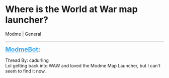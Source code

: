 # Where is the World at War map launcher?
Modme | General

---
<strong style="font-size: 1.4em;"><span style="text-decoration: underline;text-decoration-color: #34a7f9;"><span style="color:#34a7f9;">ModmeBot</span></span>:</strong>

<p>Thread By: cadurling<br />Lol getting back into WAW and loved the Modme Map Launcher, but I can&#39;t seem to find it now.</p>
